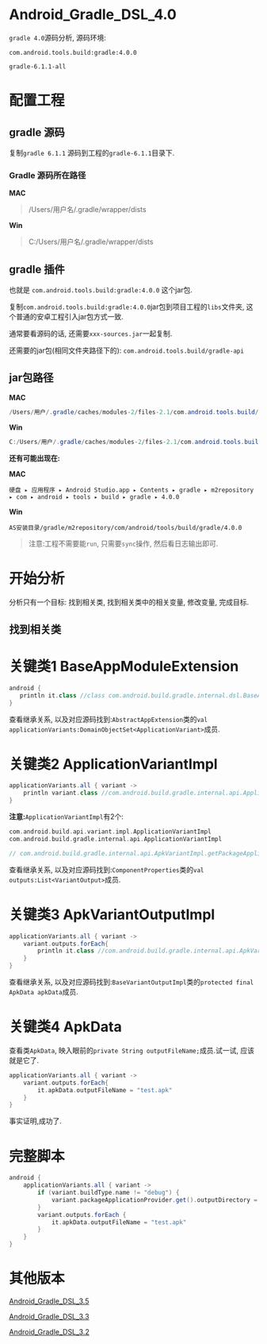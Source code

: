 # Android_Gradle_DSL_4.0

`gradle 4.0`源码分析, 源码环境:

`com.android.tools.build:gradle:4.0.0`

`gradle-6.1.1-all`


# 配置工程

## gradle 源码

复制`gradle 6.1.1` 源码到工程的`gradle-6.1.1`目录下.

### Gradle 源码所在路径

**MAC**

> /Users/用户名/.gradle/wrapper/dists

**Win**

> C:/Users/用户名/.gradle/wrapper/dists

## gradle 插件

也就是 `com.android.tools.build:gradle:4.0.0` 这个jar包.

复制`com.android.tools.build:gradle:4.0.0`jar包到项目工程的`libs`文件夹, 这个普通的安卓工程引入jar包方式一致.

通常要看源码的话, 还需要`xxx-sources.jar`一起复制.

还需要的jar包(相同文件夹路径下的):
`com.android.tools.build/gradle-api`

## jar包路径

**MAC**

```java
/Users/用户/.gradle/caches/modules-2/files-2.1/com.android.tools.build/gradle
```

**Win**

```java
C:/Users/用户/.gradle/caches/modules-2/files-2.1/com.android.tools.build/gradle
```

**还有可能出现在:**

**MAC**

```
‎⁨硬盘⁩ ▸ ⁨应用程序⁩ ▸ ⁨Android Studio.app⁩ ▸ ⁨Contents⁩ ▸ ⁨gradle⁩ ▸ ⁨m2repository⁩ ▸ ⁨com⁩ ▸ ⁨android⁩ ▸ ⁨tools⁩ ▸ ⁨build⁩ ▸ ⁨gradle⁩ ▸ ⁨4.0.0⁩
```

**Win**

```
AS安装目录/⁨gradle⁩/⁨m2repository⁩/⁨com⁩/⁨android⁩/⁨tools⁩/build⁩/gradle⁩/⁨4.0.0⁩
```

> 注意:工程不需要能`run`, 只需要`sync`操作, 然后看日志输出即可.

# 开始分析

分析只有一个目标: 找到相关类, 找到相关类中的相关变量, 修改变量, 完成目标.

## 找到相关类

# 关键类1 BaseAppModuleExtension

```groovy
android {
   println it.class //class com.android.build.gradle.internal.dsl.BaseAppModuleExtension_Decorated
}
```

查看继承关系, 以及对应源码找到:`AbstractAppExtension`类的`val applicationVariants:DomainObjectSet<ApplicationVariant>`成员.

# 关键类2 ApplicationVariantImpl

```groovy
applicationVariants.all { variant ->
    println variant.class //com.android.build.gradle.internal.api.ApplicationVariantImpl_Decorated
}
```

**注意:**`ApplicationVariantImpl`有2个:

```groovy
com.android.build.api.variant.impl.ApplicationVariantImpl
com.android.build.gradle.internal.api.ApplicationVariantImpl

// com.android.build.gradle.internal.api.ApkVariantImpl.getPackageApplicationProvider
```

查看继承关系, 以及对应源码找到:`ComponentProperties`类的`val outputs:List<VariantOutput>`成员.

# 关键类3 ApkVariantOutputImpl

```groovy
applicationVariants.all { variant ->
    variant.outputs.forEach{
        println it.class //com.android.build.gradle.internal.api.ApkVariantOutputImpl_Decorated
    }
}
```

查看继承关系, 以及对应源码找到:`BaseVariantOutputImpl`类的`protected final ApkData apkData`成员.

# 关键类4 ApkData

查看类`ApkData`, 映入眼前的`private String outputFileName;`成员.试一试, 应该就是它了.

```groovy
applicationVariants.all { variant ->
    variant.outputs.forEach{
        it.apkData.outputFileName = "test.apk"
    }
}
```

事实证明,成功了.

# 完整脚本

```groovy
android {
    applicationVariants.all { variant ->
        if (variant.buildType.name != "debug") {
            variant.packageApplicationProvider.get().outputDirectory = rootProject.file("/apk")
        }
        variant.outputs.forEach {
            it.apkData.outputFileName = "test.apk"
        }
    }
}
```

# 其他版本

[Android_Gradle_DSL_3.5](https://github.com/angcyo/Android_Gradle_DSL_3.5)

[Android_Gradle_DSL_3.3](https://github.com/angcyo/Android_Gradle_DSL_3.3)

[Android_Gradle_DSL_3.2](https://github.com/angcyo/Android_Gradle_DSL_3.2)